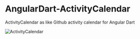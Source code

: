 # AngularDart-ActivityCalendar

ActivityCalendar as like Github activity calendar for Angular Dart

![ActivityCalendar](https://flowapp.woorklab.com/org/upload/1/1_2_6_20_PastedGraphic-4.png)
